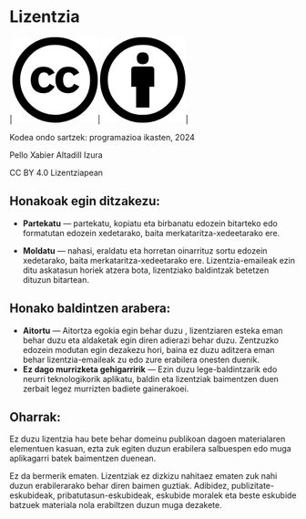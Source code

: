# Lizentzia

|![CC](images/cc.png)|![Egile](images/egilea.png)|

Kodea ondo sartzek: programazioa ikasten, 2024

Pello Xabier Altadill Izura

CC BY 4.0 Lizentziapean

## Honakoak egin ditzakezu:

- __Partekatu__ — partekatu, kopiatu eta birbanatu edozein bitarteko edo formatutan edozein xedetarako, baita merkataritza-xedeetarako ere.

- __Moldatu__ — nahasi, eraldatu eta horretan oinarrituz sortu edozein xedetarako, baita merkataritza-xedeetarako ere.
Lizentzia-emaileak ezin ditu askatasun horiek atzera bota, lizentziako baldintzak betetzen dituzun bitartean.

## Honako baldintzen arabera:

- __Aitortu__ — Aitortza egokia egin behar duzu , lizentziaren esteka eman behar duzu eta aldaketak egin diren adierazi behar duzu. Zentzuzko edozein modutan egin dezakezu hori, baina ez duzu aditzera eman behar lizentzia-emaileak zu edo zure erabilera onesten duenik.
- __Ez dago murrizketa gehigarririk__ — Ezin duzu lege-baldintzarik edo neurri teknologikorik aplikatu, baldin eta lizentziak baimentzen duen zerbait legez murrizten badiete gainerakoei.

## Oharrak:

Ez duzu lizentzia hau bete behar domeinu publikoan dagoen materialaren elementuen kasuan, ezta zuk egiten duzun erabilera salbuespen edo muga aplikagarri batek baimentzen duenean.

Ez da bermerik ematen. Lizentziak ez dizkizu nahitaez ematen zuk nahi duzun erabilerarako behar diren baimen guztiak. Adibidez, publizitate-eskubideak, pribatutasun-eskubideak, eskubide moralek eta beste eskubide batzuek materiala nola erabiltzen duzun muga dezakete.